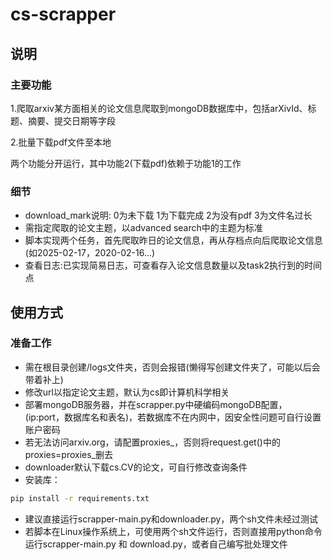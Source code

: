 # cs-scrapper

## 说明

### 主要功能

1.爬取arxiv某方面相关的论文信息爬取到mongoDB数据库中，包括arXivId、标题、摘要、提交日期等字段

2.批量下载pdf文件至本地

两个功能分开运行，其中功能2(下载pdf)依赖于功能1的工作

### 细节

- download_mark说明: 0为未下载 1为下载完成 2为没有pdf 3为文件名过长
- 需指定爬取的论文主题，以advanced search中的主题为标准
- 脚本实现两个任务，首先爬取昨日的论文信息，再从存档点向后爬取论文信息(如2025-02-17，2020-02-16...)
- 查看日志:已实现简易日志，可查看存入论文信息数量以及task2执行到的时间点

## 使用方式

### 准备工作

- 需在根目录创建/logs文件夹，否则会报错(懒得写创建文件夹了，可能以后会带着补上)
- 修改url以指定论文主题，默认为cs即计算机科学相关
- 部署mongoDB服务器，并在scrapper.py中硬编码mongoDB配置，(ip:port，数据库名和表名)，若数据库不在内网中，因安全性问题可自行设置账户密码
- 若无法访问arxiv.org，请配置proxies_，否则将request.get()中的proxies=proxies_删去
- downloader默认下载cs.CV的论文，可自行修改查询条件
- 安装库：

```bash
pip install -r requirements.txt
```

- 建议直接运行scrapper-main.py和downloader.py，两个sh文件未经过测试
- 若脚本在Linux操作系统上，可使用两个sh文件运行，否则直接用python命令运行scrapper-main.py 和 download.py，或者自己编写批处理文件
